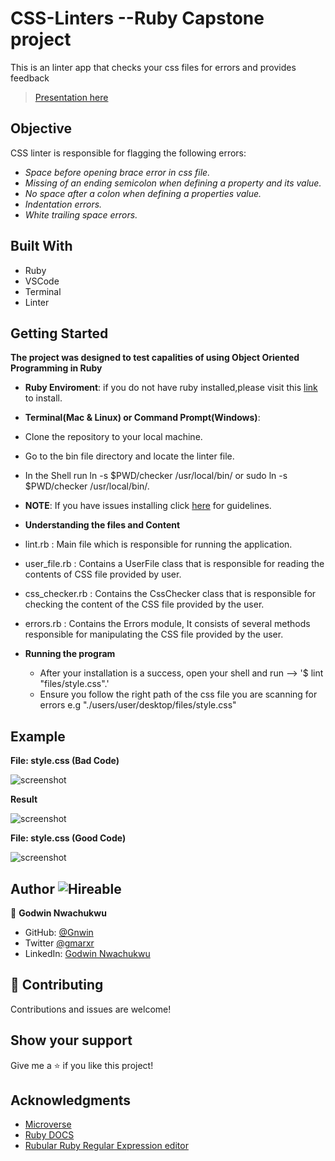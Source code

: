 # CSS-Linters --Ruby Capstone project
This is an linter app that checks your css files for errors and provides feedback

 > [Presentation here](https://www.loom.com/share/d045862f377b47529a12c81d88db8845)

 ## Objective
 CSS linter is responsible for flagging the following errors:
  - *Space before opening brace error in css file.*
  - *Missing of an ending semicolon when defining a property and its value.*
  - *No space after a colon when defining a properties value.*
  - *Indentation errors.*
  - *White trailing space errors.*

 ## Built With

- Ruby
- VSCode
- Terminal
- Linter

## Getting Started

**The project was designed to test capalities of using Object Oriented Programming in Ruby**
- **Ruby Enviroment**: if you do not have ruby installed,please visit this [link](https://www.ruby-lang.org/en/documentation/installation/) to install.

- **Terminal(Mac & Linux) or Command Prompt(Windows)**:
 - Clone the repository to your local machine.
 - Go to the bin file directory and locate the linter file.
 - In the Shell run ln -s $PWD/checker /usr/local/bin/ or sudo ln -s $PWD/checker /usr/local/bin/.
 - **NOTE**: If you have issues installing click [here](https://commandercoriander.net/blog/2013/02/16/making-a-ruby-script-executable/) for guidelines.

- **Understanding the files and Content**
 - lint.rb : Main file which is responsible for running the application.
 - user_file.rb : Contains a UserFile class that is responsible for reading the contents of CSS file provided by user.
 - css_checker.rb : Contains the CssChecker class that is responsible for checking the content of the CSS file provided by the user.
 - errors.rb : Contains the Errors module, It consists of several methods responsible for manipulating the CSS file provided by the user.


- **Running the program**
  - After your installation is a success, open your shell and run --> '$ lint "files/style.css".'
  - Ensure you follow the right path of the css file you are scanning for errors e.g "./users/user/desktop/files/style.css"

## Example
**File: style.css (Bad Code)**

![screenshot](https://raw.githubusercontent.com/Gnwin/Ruby-Linters/app_logic/files/Screenshot%202021-04-11%20at%2017.27.38.png)

**Result**

![screenshot](https://raw.githubusercontent.com/Gnwin/Ruby-Linters/app_logic/files/Screenshot%202021-04-11%20at%2017.38.10.png)

**File: style.css (Good Code)**

![screenshot](https://raw.githubusercontent.com/Gnwin/Ruby-Linters/app_logic/files/Screenshot%202021-04-11%20at%2017.28.31.png)

## Author ![Hireable](https://img.shields.io/badge/HIREABLE-YES-yellowgreen&?style=for-the-badge)

👤 **Godwin Nwachukwu**

- GitHub: [@Gnwin](https://github.com/Gnwin)
- Twitter [@gmarxr](https://twitter.com/gmarxr)
- LinkedIn: [Godwin Nwachukwu](https://www.linkedin.com/in/n-gwin/)

## 🤝 Contributing

Contributions and issues are welcome!
## Show your support

Give me a ⭐️ if you like this project!

## Acknowledgments

- [Microverse](microverse.org)
- [Ruby DOCS](https://ruby-doc.org/stdlib-2.6.1/libdoc/strscan/rdoc/StringScanner.html)
- [Rubular Ruby Regular Expression editor](https://rubular.com/)
